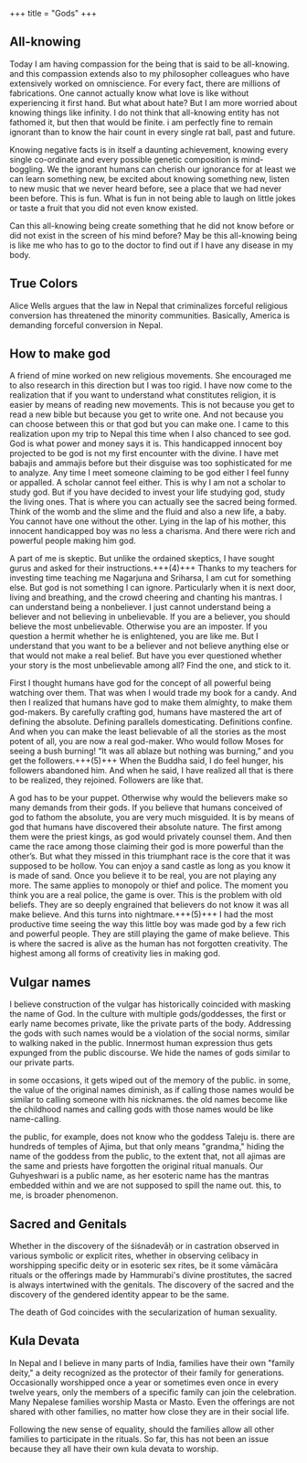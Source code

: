 +++
title = "Gods"
+++

## All-knowing
Today I am having compassion for the being that is said to be all-knowing. and this compassion extends also to my philosopher colleagues who have extensively worked on omniscience. For every fact, there are millions of fabrications. One cannot actually know what love is like without experiencing it first hand. But what about hate? But I am more worried about knowing things like infinity. I do not think that all-knowing entity has not fathomed it, but then that would be finite. i am perfectly fine to remain ignorant than to know the hair count in every single rat ball, past and future.

Knowing negative facts is in itself a daunting achievement, knowing every single co-ordinate and every possible genetic composition is mind-boggling. We the ignorant humans can cherish our ignorance for at least we can learn something new, be excited about knowing something new, listen to new music that we never heard before, see a place that we had never been before. This is fun. What is fun in not being able to laugh on little jokes or taste a fruit that you did not even know existed.

Can this all-knowing being create something that he did not know before or did not exist in the screen of his mind before? May be this all-knowing being is like me who has to go to the doctor to find out if I have any disease in my body.

## True Colors
Alice Wells argues that the law in Nepal that criminalizes forceful religious conversion has threatened the minority communities. Basically, America is demanding forceful conversion in Nepal.

## How to make god
A friend of mine worked on new religious movements. She encouraged me to also research in this direction but I was too rigid. I have now come to the realization that if you want to understand what constitutes religion, it is easier by means of reading new movements. This is not because you get to read a new bible but because you get to write one. And not because you can choose between this or that god but you can make one. I came to this realization upon my trip to Nepal this time when I also chanced to see god. God is what power and money says it is. This handicapped innocent boy projected to be god is not my first encounter with the divine. I have met babajis and ammajis before but their disguise was too sophisticated for me to analyze. Any time I meet someone claiming to be god either I feel funny or appalled. A scholar cannot feel either. This is why I am not a scholar to study god. But if you have decided to invest your life studying god, study the living ones. That is where you can actually see the sacred being formed. Think of the womb and the slime and the fluid and also a new life, a baby. You cannot have one without the other. Lying in the lap of his mother, this innocent handicapped boy was no less a charisma. And there were rich and powerful people making him god.

A part of me is skeptic. But unlike the ordained skeptics, I have sought gurus and asked for their instructions.+++(4)+++ Thanks to my teachers for investing time teaching me Nagarjuna and Sriharsa, I am cut for something else. But god is not something I can ignore. Particularly when it is next door, living and breathing, and the crowd cheering and chanting his mantras. I can understand being a nonbeliever. I just cannot understand being a believer and not believing in unbelievable. If you are a believer, you should believe the most unbelievable. Otherwise you are an imposter. If you question a hermit whether he is enlightened, you are like me. But I understand that you want to be a believer and not believe anything else or that would not make a real belief. But have you ever questioned whether your story is the most unbelievable among all? Find the one, and stick to it.

First I thought humans have god for the concept of all powerful being watching over them. That was when I would trade my book for a candy. And then I realized that humans have god to make them almighty, to make them god-makers. By carefully crafting god, humans have mastered the art of defining the absolute. Defining parallels domesticating. Definitions confine. And when you can make the least believable of all the stories as the most potent of all, you are now a real god-maker. Who would follow Moses for seeing a bush burning! “It was all ablaze but nothing was burning,” and you get the followers.+++(5)+++ When the Buddha said, I do feel hunger, his followers abandoned him. And when he said, I have realized all that is there to be realized, they rejoined. Followers are like that.

A god has to be your puppet. Otherwise why would the believers make so many demands from their gods. If you believe that humans conceived of god to fathom the absolute, you are very much misguided. It is by means of god that humans have discovered their absolute nature. The first among them were the priest kings, as god would privately counsel them. And then came the race among those claiming their god is more powerful than the other’s. But what they missed in this triumphant race is the core that it was supposed to be hollow. You can enjoy a sand castle as long as you know it is made of sand. Once you believe it to be real, you are not playing any more. The same applies to monopoly or thief and police. The moment you think you are a real police, the game is over. This is the problem with old beliefs. They are so deeply engrained that believers do not know it was all make believe. And this turns into nightmare.+++(5)+++ I had the most productive time seeing the way this little boy was made god by a few rich and powerful people. They are still playing the game of make believe. This is where the sacred is alive as the human has not forgotten creativity. The highest among all forms of creativity lies in making god.

## Vulgar names
I believe construction of the vulgar has historically coincided with masking the name of God. In the culture with multiple gods/goddesses, the first or early name becomes private, like the private parts of the body. Addressing the gods with such names would be a violation of the social norms, similar to walking naked in the public. Innermost human expression thus gets expunged from the public discourse. We hide the names of gods similar to our private parts.

in some occasions, it gets wiped out of the memory of the public. in some, the value of the original names diminish, as if calling those names would be similar to calling someone with his nicknames. the old names become like the childhood names and calling gods with those names would be like name-calling.

the public, for example, does not know who the goddess Taleju is. there are hundreds of temples of Ajima, but that only means "grandma," hiding the name of the goddess from the public, to the extent that, not all ajimas are the same and priests have forgotten the original ritual manuals. Our Guhyeshwari is a public name, as her esoteric name has the mantras embedded within and we are not supposed to spill the name out. this, to me, is broader phenomenon.

## Sacred and Genitals
Whether in the discovery of the śiśnadevāḥ or in castration observed in various symbolic or explicit rites, whether in observing celibacy in worshipping specific deity or in esoteric sex rites, be it some vāmācāra rituals or the offerings made by Hammurabi's divine prostitutes, the sacred is always intertwined with the genitals. The discovery of the sacred and the discovery of the gendered identity appear to be the same.

The death of God coincides with the secularization of human sexuality.

## Kula Devata
In Nepal and I believe in many parts of India, families have their own "family deity," a deity recognized as the protector of their family for generations. Occasionally worshipped once a year or sometimes even once in every twelve years, only the members of a specific family can join the celebration. Many Nepalese families worship Masta or Masto. Even the offerings are not shared with other families, no matter how close they are in their social life.

Following the new sense of equality, should the families allow all other families to participate in the rituals. So far, this has not been an issue because they all have their own kula devata to worship.
